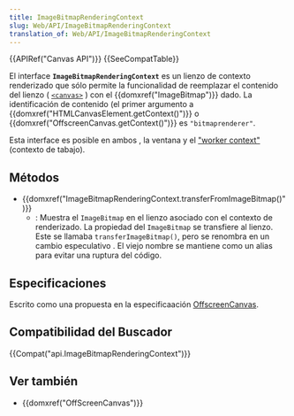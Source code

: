 ```yaml
---
title: ImageBitmapRenderingContext
slug: Web/API/ImageBitmapRenderingContext
translation_of: Web/API/ImageBitmapRenderingContext
---
```

{{APIRef("Canvas API")}} {{SeeCompatTable}}

El interface **`ImageBitmapRenderingContext`** es un lienzo de contexto renderizado que sólo permite la funcionalidad de reemplazar el contenido del lienzo ( [`<canvas>`](/es/docs/Web/HTML/Element/canvas "Use the HTML <canvas> element with either the canvas scripting API or the WebGL API to draw graphics and animations.") ) con el {{domxref("ImageBitmap")}} dado. La identificación de contenido (el primer argumento a {{domxref("HTMLCanvasElement.getContext()")}} o {{domxref("OffscreenCanvas.getContext()")}} es `"bitmaprenderer"`.

Esta interface es posible en ambos , la ventana y el ["worker context" ](/es/docs/Web/API/Web_Workers_API)(contexto de tabajo).

## Métodos

- {{domxref("ImageBitmapRenderingContext.transferFromImageBitmap()")}}
  - : Muestra el `ImageBitmap` en el lienzo asociado con el contexto de renderizado. La propiedad del `ImageBitmap` se transfiere al lienzo. Este se llamaba `transferImageBitmap()`, pero se renombra en un cambio especulativo . El viejo nombre se mantiene como un alias para evitar una ruptura del código.

## Especificaciones

Escrito como una propuesta en la especificaación [OffscreenCanvas](https://wiki.whatwg.org/wiki/OffscreenCanvas).

## Compatibilidad del Buscador

{{Compat("api.ImageBitmapRenderingContext")}}

## Ver también

- {{domxref("OffScreenCanvas")}}

